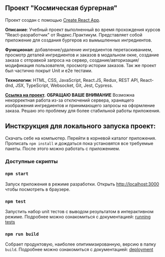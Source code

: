 ## **Проект** **"Космическая бургерная"**
Проект создан с помощью [Create React App](https://github.com/facebook/create-react-app).

**Описание**: Учебный проект выполненный во время прохождения курсов "React-разработчик" от Яндекс.Практикум. Представляет собой приложение для создания бургеров из вымышленных ингредиентов.

**Функционал**: добавление/удаление ингредиентов перетаскиванием, просмотр деталей ингредиентов и заказов в модальном окне, создание заказа с отправкой запроса на сервер, создание/авторизация/модификация пользователя, просмотр истории заказов. Так же проект был частично покрыт Unit и e2e тестами.

**Технологии**: HTML, CSS, JavaScript, React.JS, Redux, REST API, React-dnd, JSX, TypeScript, Websocket, Git, Jest, Cypress.

**[Ссылка на проект](https://cipher24.github.io/stellarBurgers/).** **ОБРАЩАЮ ВАШЕ ВНИМАНИЕ** Возможна некорректная работа из-за отключений сервера, хранящего изображения ингредиентов и принимающего запросы на оформление заказа. Решаю это проблему для более стабильной работы приложения.

## Инсткрукция для локального запуска проект:

Скачать себе на компьютер. 
Перейти в корневой каталог приложения. Прописать `npm install` и дождаться пока установятся все требуемые пакеты. После этого можно работать с приложением.

### Доступные скрипты

### `npm start`
Запуск приложения в режиме разработки.
Открыть [http://localhost:3000](http://localhost:3000) чтобы посмотреть в браузере.

### `npm test`

Запустить набор unit тестов с выводом результатом в интерактивном режиме.
Подробнее можно ознакомиться с документацией: [running tests](https://facebook.github.io/create-react-app/docs/running-tests) 

### `npm run build`

Собрает продуктовую, наиболее опитимизированную, версию в папку `build`. 
Подробнее можно ознакомиться с документацией: [deployment](https://facebook.github.io/create-react-app/docs/deployment) 



